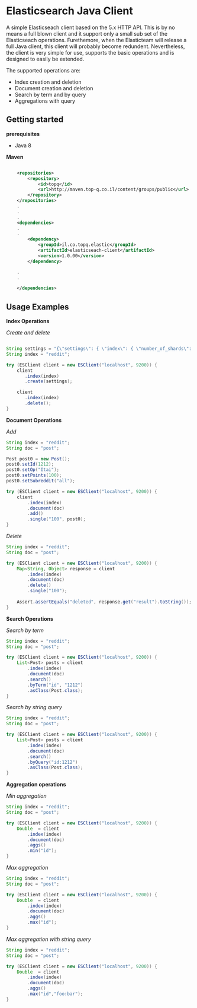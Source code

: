 
Elasticsearch Java Client
=========================

A simple Elasticseach client based on the 5.x HTTP API. This is by no means a full blown client and it support only a small sub set of the Elasticseach operations.
Furethemore, when the Elasticteam will release a full Java client, this client will probably become redundent. 
Nevertheless, the client is very simple for use, supports the basic operations and is designed to easily be extended.

The supported operations are:

* Index creation and deletion
* Document creation and deletion
* Search by term and by query
* Aggregations with query

## Getting started

**prerequisites**

* Java 8

**Maven**

```Xml

    <repositories>
        <repository>
            <id>topq</id>
            <url>http://maven.top-q.co.il/content/groups/public</url>
        </repository>
    </repositories>
    .
    .
    .
    <dependencies>
    .
    .
        <dependency>
            <groupId>il.co.topq.elastic</groupId>
            <artifactId>elasticseach-client</artifactId>
            <version>1.0.00</version>
        </dependency>

    .
    .

    </dependencies>

```


## Usage Examples

**Index Operations**

*Create and delete*

```Java

String settings = "{\"settings\": { \"index\": { \"number_of_shards\": 3, \"number_of_replicas\": 1  }}}";
String index = "reddit";

try (ESClient client = new ESClient("localhost", 9200)) {
    client
       .index(index)
       .create(settings);

    client
       .index(index)
       .delete();
}       

```

**Document Operations**

*Add*

```Java
String index = "reddit";
String doc = "post";

Post post0 = new Post();
post0.setId(1212);
post0.setOp("Itai");
post0.setPoints(100);
post0.setSubreddit("all");

try (ESClient client = new ESClient("localhost", 9200)) {
    client
        .index(index)
        .document(doc)
        .add()
        .single("100", post0);
}

```

*Delete*

```Java
String index = "reddit";
String doc = "post";

try (ESClient client = new ESClient("localhost", 9200)) {
    Map<String, Object> response = client
        .index(index)
        .document(doc)
        .delete()
        .single("100");
    
    Assert.assertEquals("deleted", response.get("result").toString());
}

```


**Search Operations**

*Search by term*

```Java
String index = "reddit";
String doc = "post";

try (ESClient client = new ESClient("localhost", 9200)) {
    List<Post> posts = client
        .index(index)
        .document(doc)
        .search()
        .byTerm("id", "1212")
        .asClass(Post.class);
}

```

*Search by string query*

```Java
String index = "reddit";
String doc = "post";

try (ESClient client = new ESClient("localhost", 9200)) {
    List<Post> posts = client
        .index(index)
        .document(doc)
        .search()
        .byQuery("id:1212")
        .asClass(Post.class);
}

```

**Aggregation operations**

*Min aggregation*

```Java
String index = "reddit";
String doc = "post";

try (ESClient client = new ESClient("localhost", 9200)) {
    Double  = client
        .index(index)
        .document(doc)
        .aggs()
        .min("id");        
}
```

*Max aggregation*

```Java
String index = "reddit";
String doc = "post";

try (ESClient client = new ESClient("localhost", 9200)) {
    Double  = client
        .index(index)
        .document(doc)
        .aggs()
        .max("id");        
}
```
*Max aggregation with string query*

```Java
String index = "reddit";
String doc = "post";

try (ESClient client = new ESClient("localhost", 9200)) {
    Double  = client
        .index(index)
        .document(doc)
        .aggs()
        .max("id","foo:bar");        
}
```

